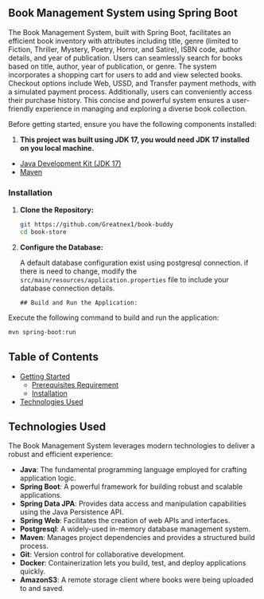 ## Book Management System using Spring Boot
The Book Management System, built with Spring Boot, facilitates an efficient book inventory with attributes including title, genre (limited to Fiction, Thriller, Mystery, Poetry, Horror, and Satire), ISBN code, author details, and year of publication.
Users can seamlessly search for books based on title, author, year of publication, or genre. The system incorporates a shopping cart for users to add and view selected books.
Checkout options include Web, USSD, and Transfer payment methods, with a simulated payment process. Additionally, users can conveniently access their purchase history.
This concise and powerful system ensures a user-friendly experience in managing and exploring a diverse book collection.

Before getting started, ensure you have the following components installed:

1. **This project was built using JDK 17, you would need JDK 17 installed on you local machine.**

- [Java Development Kit (JDK 17)](https://www.oracle.com/java/technologies/javase-downloads.html)
- [Maven](https://maven.apache.org/download.cgi)


### Installation

1. **Clone the Repository:**

   ```bash
   git https://github.com/Greatnex1/book-buddy
   cd book-store
   ```

2. **Configure the Database:**

   A default database configuration exist using postgresql connection.
   if there is need to change, modify the `src/main/resources/application.properties` file to include your database connection details.

   ```
   ## Build and Run the Application:

Execute the following command to build and run the application:

````bash
mvn spring-boot:run
````
## Table of Contents
- [Getting Started](#getting-started)
   - [Prerequisites Requirement](#prerequisites-requirement)
   - [Installation](#installation)
- [Technologies Used](#technologies-used)

## Technologies Used

The Book Management System leverages modern technologies to deliver a robust and efficient experience:

- **Java**: The fundamental programming language employed for crafting application logic.
- **Spring Boot**: A powerful framework for building robust and scalable applications.
- **Spring Data JPA**: Provides data access and manipulation capabilities using the Java Persistence API.
- **Spring Web**: Facilitates the creation of web APIs and interfaces.
- **Postgresql**: A widely-used in-memory database management system.
- **Maven**: Manages project dependencies and provides a structured build process.
- **Git**: Version control for collaborative development.
- **Docker**: Containerization lets you build, test, and deploy applications quickly.
- **AmazonS3**: A remote storage client where books were being uploaded to and saved.
